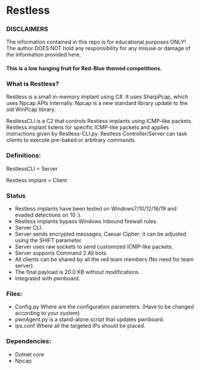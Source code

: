 
# Restless

### DISCLAIMERS
The information contained in this repo is for educational purposes ONLY! The author DOES NOT hold any responsibility for any misuse or damage of the information provided here.

#### This is a low hanging fruit for Red-Blue themed competitions.

### What is Restless?
Restless is a small in-memory implant using C#. It uses SharpPcap, which uses Npcap APIs internally. Npcap is a new standard library update to the old WinPcap library.  

RestlessCLI is a C2 that controls Restless implants using ICMP-like packets. Restless implant listens for specific ICMP-like packets and applies instructions given by Restless-CLI.py. Restless Controller/Server can task clients to execute pre-baked or arbitrary commands.

### Definitions:
RestlessCLI = Server

Restless implant = Client

### Status
- Restless implants have been tested on Windows7/10/12/16/19 and evaded detections on 10 :).
- Restless implants bypass Windows Inbound firewall rules.
- Server CLI.
- Server sends encrypted messages, Caesar Cipher; it can be adjusted using the SHIFT parameter.
- Server uses raw sockets to send customized ICMP-like packets.
- Server supports Command 2 All bots. 
- All clients can be shared by all the red team members (No need for team server).
- The final payload is 20.0 KB without modifications.
- Integrated with pwnboard. 

### Files:
- Config.py Where are the configuration parameters. (Have to be changed according to your system)
- pwnAgent.py is a stand-alone script that updates pwnboard.
- ips.conf Where all the targeted IPs should be placed.

### Dependencies:
- Dotnet core
- Npcap
